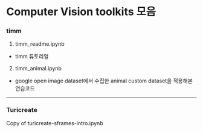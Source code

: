 # Computer Vision toolkits 모음


### timm

1) timm_readme.ipynb
 - timm 튜토리얼
 
2) timm_animal.ipynb
 - google open image dataset에서 수집한 animal custom dataset을 적용해본 연습코드

***

### Turicreate
Copy of turicreate-sframes-intro.ipynb
